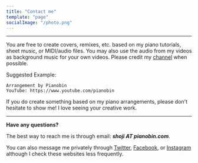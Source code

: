 ```yaml
---
title: "Contact me"
template: "page"
socialImage: "/photo.png"
---
```


---

You are free to create covers, remixes, etc. based on my piano tutorials, sheet music, or MIDI/audio files. You may also use the audio from my videos as background music for your own videos. Please credit my [channel](https://www.youtube.com/pianobin) when possible.

Suggested Example:

```
Arrangement by Pianobin
YouTube: https://www.youtube.com/pianobin
```

If you do create something based on my piano arrangements, please don't hesitate to show me! I love seeing your creative work.

---

**Have any questions?**

The best way to reach me is through email: _**shoji AT pianobin.com**_.

You can also message me privately through [Twitter](https://www.twitter.com/pianobinmusic), [Facebook](https://www.facebook.com/pianobinmusic), or [Instagram](https://www.instagram.com/pianobinmusic) although I check these websites less frequently.
